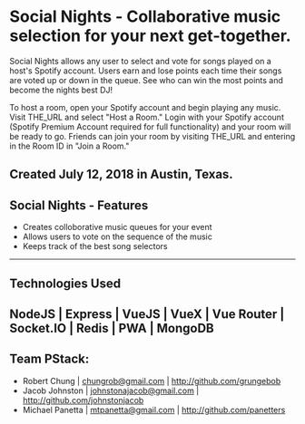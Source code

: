 # Social Nights - Collaborative music selection for your next get-together.

Social Nights allows any user to select and vote for songs played on a host's Spotify account. Users earn and lose points each time their songs are voted up or down in the queue. See who can win the most points and become the nights best DJ! 

To host a room, open your Spotify account and begin playing any music. Visit THE_URL and select "Host a Room." Login with your Spotify account (Spotify Premium Account required for full functionality) and your room will be ready to go. Friends can join your room by visiting THE_URL and entering in the Room ID in "Join a Room."

Created July 12, 2018 in Austin, Texas.
---
## Social Nights - Features
- Creates colloborative music queues for your event
- Allows users to vote on the sequence of the music
- Keeps track of the best song selectors
---
## Technologies Used
NodeJS | Express | VueJS  | VueX | Vue Router | Socket.IO | Redis | PWA | MongoDB
---
## Team PStack:
- Robert Chung | chungrob@gmail.com | http://github.com/grungebob
- Jacob Johnston | johnstonajacob@gmail.com | http://github.com/johnstonjacob
- Michael Panetta | mtpanetta@gmail.com | http://github.com/panetters
